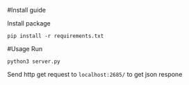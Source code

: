 #Install guide

Install package
```
pip install -r requirements.txt 
```

#Usage
Run
```
python3 server.py

```
Send http get request to `localhost:2685/` to get json respone




